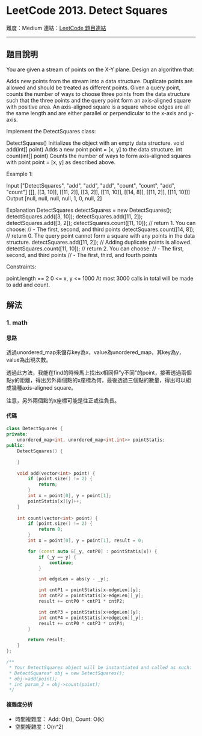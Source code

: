 # LeetCode 2013. Detect Squares

難度：Medium
連結：[LeetCode 題目連結](https://leetcode.com/problems/detect-squares/description/)

---

## 題目說明

You are given a stream of points on the X-Y plane. Design an algorithm that:

Adds new points from the stream into a data structure. Duplicate points are allowed and should be treated as different points.
Given a query point, counts the number of ways to choose three points from the data structure such that the three points and the query point form an axis-aligned square with positive area.
An axis-aligned square is a square whose edges are all the same length and are either parallel or perpendicular to the x-axis and y-axis.

Implement the DetectSquares class:

DetectSquares() Initializes the object with an empty data structure.
void add(int[] point) Adds a new point point = [x, y] to the data structure.
int count(int[] point) Counts the number of ways to form axis-aligned squares with point point = [x, y] as described above.
 

Example 1:


Input
["DetectSquares", "add", "add", "add", "count", "count", "add", "count"]
[[], [[3, 10]], [[11, 2]], [[3, 2]], [[11, 10]], [[14, 8]], [[11, 2]], [[11, 10]]]
Output
[null, null, null, null, 1, 0, null, 2]

Explanation
DetectSquares detectSquares = new DetectSquares();
detectSquares.add([3, 10]);
detectSquares.add([11, 2]);
detectSquares.add([3, 2]);
detectSquares.count([11, 10]); // return 1. You can choose:
                               //   - The first, second, and third points
detectSquares.count([14, 8]);  // return 0. The query point cannot form a square with any points in the data structure.
detectSquares.add([11, 2]);    // Adding duplicate points is allowed.
detectSquares.count([11, 10]); // return 2. You can choose:
                               //   - The first, second, and third points
                               //   - The first, third, and fourth points
 

Constraints:

point.length == 2
0 <= x, y <= 1000
At most 3000 calls in total will be made to add and count.

## 解法
### 1. math
#### 思路

透過unordered_map來儲存key為x，value為unordered_map，其key為y，value為出現次數。

透過此方法，我能在find的時候馬上找出x相同但"y不同"的point，接著透過兩個點y的距離，得出另外兩個點的x座標為何，最後透過三個點的數量，得出可以組成幾種axis-aligned square。

注意，另外兩個點的x座標可能是往正或往負長。

#### 代碼
```c++
class DetectSquares {
private:
    unordered_map<int, unordered_map<int,int>> pointStatis;
public:
    DetectSquares() {

    }
    
    void add(vector<int> point) {
        if (point.size() != 2) {
            return;
        }
        int x = point[0], y = point[1];
        pointStatis[x][y]++;
    }
    
    int count(vector<int> point) {
        if (point.size() != 2) {
            return 0;
        }
        int x = point[0], y = point[1], result = 0;

        for (const auto &[_y, cntP0] : pointStatis[x]) {
            if (_y == y) {
                continue;
            }

            int edgeLen = abs(y - _y);

            int cntP1 = pointStatis[x-edgeLen][y];
            int cntP2 = pointStatis[x-edgeLen][_y];
            result += cntP0 * cntP1 * cntP2;

            int cntP3 = pointStatis[x+edgeLen][y];
            int cntP4 = pointStatis[x+edgeLen][_y];
            result += cntP0 * cntP3 * cntP4;
        }

        return result;
    }
};

/**
 * Your DetectSquares object will be instantiated and called as such:
 * DetectSquares* obj = new DetectSquares();
 * obj->add(point);
 * int param_2 = obj->count(point);
 */
```

#### 複雜度分析

- 時間複雜度： Add: O(n), Count: O(k)
- 空間複雜度：O(n^2)
